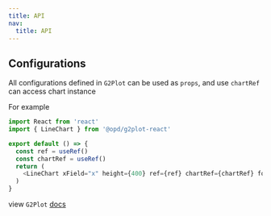 ```yaml
---
title: API
nav:
  title: API
---
```


## Configurations

All configurations defined in `G2Plot` can be used as `props`, and use `chartRef` can access chart instance

For example

```js
import React from 'react'
import { LineChart } from '@opd/g2plot-react'

export default () => {
  const ref = useRef()
  const chartRef = useRef()
  return (
    <LineChart xField="x" height={400} ref={ref} chartRef={chartRef} forceFit />
  )
}
```

view `G2Plot` [docs](https://g2plot.antv.vision/en/docs/manual/introduction)

<API id="BaseChart"></API>
